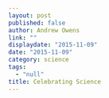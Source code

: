 ```yaml
---
layout: post
published: false
author: Andrew Owens
link: ""
displaydate: "2015-11-09"
date: "2015-11-09"
category: science
tags: 
  - "null"
title: Celebrating Science
---
```


